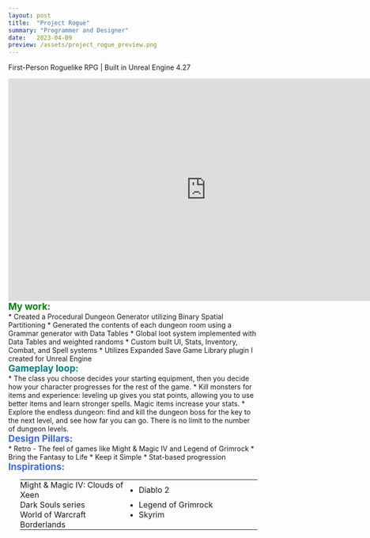 ```yaml
---
layout: post
title:  "Project Rogue"
summary: "Programmer and Designer"
date:   2023-04-09
preview: /assets/project_rogue_preview.png
---
```

First-Person Roguelike RPG | Built in Unreal Engine 4.27
<!--![Picture 1](/assets/project_rogue.png)-->

<style>
h3 
{
    color: teal;
    font-size: 14pt;
    margin: 0;
}
h4
{
    color: #4169E1;
    font-size: 14pt;
    margin: 0;
}
table, tr, td
{
    border: 0px solid black;
    margin: 0;
}
tr, td
{
    padding: 0px;
}
</style>

<div class="dont-print">
<iframe width="800" height="450" src="https://www.youtube.com/embed/Ywr9jQvWZ4E" title="YouTube video player" frameborder="0" allow="accelerometer; autoplay; clipboard-write; encrypted-media; gyroscope; picture-in-picture; web-share" allowfullscreen></iframe>
</div>

<!-- take screenshots of data tables to show how im using them? -->

<!--
<video width="800" height="450" controls>
    <source src="/assets/project_rogue.mp4" type="video/mp4">
    Your browser does not support this.
</video>
-->

<h3 style="color:green">My work:</h3>
* Created a Procedural Dungeon Generator utilizing Binary Spatial Partitioning
* Generated the contents of each dungeon room using a Grammar generator with Data Tables
* Global loot system implemented with Data Tables and weighted randoms
* Custom built UI, Stats, Inventory, Combat, and Spell systems
* Utilizes Expanded Save Game Library plugin I created for Unreal Engine
  
<h3>Gameplay loop:</h3>
* The class you choose decides your starting equipment, then you decide how your character progresses for the rest of the game.
* Kill monsters for items and experience: leveling up gives you stat points, allowing you to use better items and learn stronger spells. Magic items increase your stats.
* Explore the endless dungeon: find and kill the dungeon boss for the key to the next level, and see how far you can go. There is no limit to the number of dungeon levels.

<h4>Design Pillars:</h4>
* Retro - The feel of games like Might & Magic IV and Legend of Grimrock
* Bring the Fantasy to Life
* Keep it Simple
* Stat-based progression

<h4>Inspirations:</h4>

<ul>
<table style="width: 100%">
  <tr>
    <td style="width: 50%">
      <li>Might & Magic IV: Clouds of Xeen</li>
    </td>
    <td>
      <li>Diablo 2</li>
    </td>
  </tr>
  <tr>
    <td>
      <li>Dark Souls series</li>
    </td>
    <td>
      <li>Legend of Grimrock</li>
    </td>
  </tr>
  <tr>
    <td>
      <li>World of Warcraft</li>
    </td>
    <td>
      <li>Skyrim</li>
    </td>
  </tr>
  <tr>
    <td>
      <li>Borderlands</li>
    </td>
  </tr>
</table>
</ul>